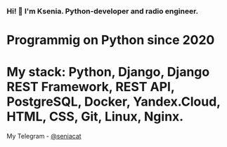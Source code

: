 ### Hi! 👋 I'm Ksenia. Python-developer and radio engineer.

# Programmig on Python since 2020
# My stack: Python, Django, Django REST Framework, REST API, PostgreSQL, Docker, Yandex.Cloud, HTML, CSS, Git, Linux, Nginx.

My Telegram - [@seniacat](http://t-do.ru/seniacat)
